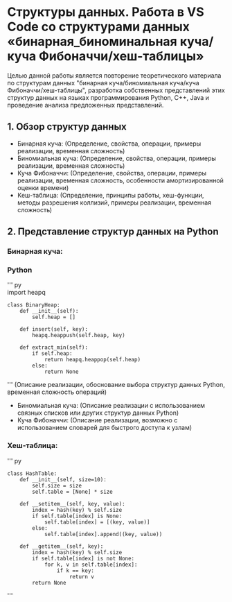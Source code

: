 # Структуры данных. Работа в VS Code со структурами данных «бинарная_биноминальная куча/куча Фибоначчи/хеш-таблицы»
Целью данной работы является повторение теоретического материала по структурам данных "бинарная куча/биномиальная куча/куча Фибоначчи/хеш-таблицы", разработка собственных представлений этих структур данных на языках программирования Python, C++, Java и проведение анализа предложенных представлений.
## 1. Обзор структур данных

-  Бинарная куча: (Определение, свойства, операции, примеры реализации, временная сложность)
-  Биномиальная куча: (Определение, свойства, операции, примеры реализации, временная сложность)
-  Куча Фибоначчи: (Определение, свойства, операции, примеры реализации, временная сложность, особенности амортизированной оценки времени)
-  Кеш-таблица: (Определение, принципы работы, хеш-функции, методы разрешения коллизий, примеры реализации, временная сложность)
## 2. Представление структур данных на Python

### Бинарная куча:
### Python 
''' py   
import heapq

    class BinaryHeap:
        def __init__(self):
            self.heap = []

        def insert(self, key):
            heapq.heappush(self.heap, key)

        def extract_min(self):
            if self.heap:
                return heapq.heappop(self.heap)
            else:
                return None
'''
(Описание реализации, обоснование выбора структур данных Python, временная сложность операций)
- Биномиальная куча: (Описание реализации с использованием связных списков или других структур данных Python)
- Куча Фибоначчи: (Описание реализации, возможно с использованием словарей для быстрого доступа к узлам)
### Хеш-таблица:
''' py

    class HashTable:
        def __init__(self, size=10):
            self.size = size
            self.table = [None] * size

        def __setitem__(self, key, value):
            index = hash(key) % self.size
            if self.table[index] is None:
                self.table[index] = [(key, value)]
            else:
                self.table[index].append((key, value))

        def __getitem__(self, key):
            index = hash(key) % self.size
            if self.table[index] is not None:
                for k, v in self.table[index]:
                    if k == key:
                        return v
            return None
'''


